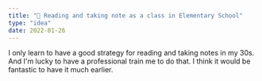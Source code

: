 ```yaml
---
title: "📝 Reading and taking note as a class in Elementary School"
type: "idea"
date: 2022-01-26
---
```


I only learn to have a good strategy for reading and taking notes in my 30s. And I'm lucky to have a professional train me to do that. I think it would be fantastic to have it much earlier.